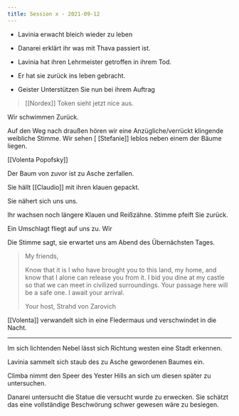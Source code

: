 ```yaml
---
title: Session x - 2021-09-12
---
```


* Lavinia erwacht bleich wieder zu leben

* Danarei erklärt ihr was mit Thava passiert ist.

* Lavinia hat ihren Lehrmeister getroffen in ihrem Tod.

* Er hat sie zurück ins leben gebracht.
* Geister Unterstützen Sie nun bei ihrem Auftrag



> [[Nordex]] Token sieht jetzt nice aus.

Wir schwimmen Zurück.


Auf den Weg nach draußen hören wir eine Anzügliche/verrückt klingende weibliche Stimme. Wir sehen [
[Stefanie]] leblos neben einem der Bäume liegen.

[[Volenta Popofsky]]

Der Baum von zuvor ist zu Asche zerfallen.

Sie hällt  [[Claudio]] mit ihren klauen gepackt.

Sie nähert sich uns uns.


Ihr wachsen noch längere Klauen und Reißzähne.
Stimme pfeift Sie zurück.

Ein Umschlagt fliegt auf uns zu.
Wir 

Die Stimme sagt, sie erwartet uns am Abend des Übernächsten Tages.

> My friends,
>
>Know that it is I who have brought you to this land, my home, and know that I alone can release you from it. I bid you dine at my castle so that we can meet in civilized surroundings. Your passage here will be a safe one. I await your arrival.
>
>Your host,
>Strahd von Zarovich

[[Volenta]] verwandelt sich in eine Fledermaus und verschwindet in die Nacht.

---

Im sich lichtenden Nebel lässt sich Richtung westen eine Stadt erkennen.

Lavinia sammelt sich staub des zu Asche gewordenen Baumes ein.

Climba nimmt den Speer des Yester Hills an sich um diesen später zu untersuchen.

Danarei untersucht die Statue die versucht wurde zu erwecken. Sie schätzt das eine vollständige Beschwörung schwer gewesen wäre zu besiegen.

